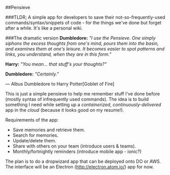 ##Pensieve

###TLDR;
A simple app for developers to save their not-so-frequently-used commands/syntax/snippets of code - for the things we've done but forget after a while.
It's like a personal wiki.

###The dramatic version
**Dumbledore:** _"I use the Pensieve. One simply siphons the excess thoughts from one's mind, pours them into the basin, and examines them at one's leisure. It becomes easier to spot patterns and links, you understand, when they are in this form."_

**Harry:** _"You mean... that stuff's your thoughts?"_

**Dumbledore:** _"Certainly."_

— Albus Dumbledore to Harry Potter[Goblet of Fire]

This is just a simple pensieve to help me remember stuff I've done before (mostly syntax of infrequently used commands).
The idea is to build something I need while setting up a _containerized_, _continuously-delivered_ app in the _cloud_ (because it looks good on my resume!).

Requirements of the app:
- Save memories and retrieve them.
- Search for memories.
- Update/delete them.
- Share with others on your team (introduce users & teams).
- Monthly/fortnightly reminders (introduce mobile app - ionic?)

The plan is to do a dropwizard app that can be deployed onto DO or AWS.
The interface will be an Electron (http://electron.atom.io/) app for now.
